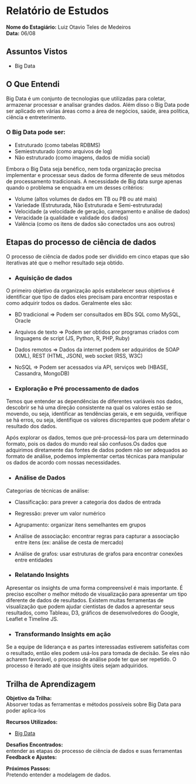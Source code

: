 # Relatório de Estudos

**Nome do Estagiário:** Luiz Otavio Teles de Medeiros  
**Data:** 06/08

## Assuntos Vistos

- Big Data


## O Que Entendi

Big Data é um conjunto de tecnologias que utilizadas para coletar, armazenar processar e analisar grandes dados. Além disso o Big Data pode ser aplicado em várias áreas como a área de negócios, saúde, área política, ciência e entreterimento. 

### O Big Data pode ser:

- Estruturado (como tabelas RDBMS)
- Semiestruturado (como arquivos de log)
- Não estruturado (como imagens, dados de mídia social)

Embora o Big Data seja benéfico, nem toda organização precisa implementar e processar seus dados de forma diferente de seus métodos de processamento tradicionais. A necessidade de Big data surge apenas quando o problema se enquadra em um desses critérios:

- Volume (altos volumes de dados em TB ou PB ou até mais)
- Variedade (Estruturada, Não Estruturada e Semi-estruturada)
- Velocidade (a velocidade de geração, carregamento e análise de dados)
- Veracidade (a qualidade e validade dos dados)
- Valência (como os itens de dados são conectados uns aos outros)

## Etapas do processo de ciência de dados
O processo de ciência de dados pode ser dividido em cinco etapas que são iterativas até que o melhor resultado seja obtido.

- ### Aquisição de dados
O primeiro objetivo da organização após estabelecer seus objetivos é identificar que tipo de dados eles precisam para encontrar respostas e como adquirir todos os dados.
Geralmente eles são:
- BD tradicional ⇒ Podem ser consultados em BDs SQL como MySQL, Oracle
- Arquivos de texto ⇒ Podem ser obtidos por programas criados com linguagens de script (JS, Python, R, PHP, Ruby)
- Dados remotos ⇒ Dados da internet podem ser adquiridos de SOAP (XML), REST (HTML, JSON), web socket (RSS, W3C)
- NoSQL ⇒ Podem ser acessados ​​via API, serviços web (HBASE, Cassandra, MongoDB)

- ### Exploração e Pré processamento de dados

Temos que entender as dependências de diferentes variáveis ​​nos dados, descobrir se há uma direção consistente na qual os valores estão se movendo, ou seja, identificar as tendências gerais, e em seguida, verifique se há erros, ou seja, identifique os valores discrepantes que podem afetar o resultado dos dados.


Após explorar os dados, temos que pré-processá-los para um determinado formato, pois os dados do mundo real são confusos.Os dados que adquirimos diretamente das fontes de dados podem não ser adequados ao formato de análise, podemos implementar certas técnicas para manipular os dados de acordo com nossas necessidades.

- ### Análise de Dados

Categorias de técnicas de análise:

- Classificação: para prever a categoria dos dados de entrada
- Regressão: prever um valor numérico
- Agrupamento: organizar itens semelhantes em grupos
- Análise de associação: encontrar regras para capturar a associação entre itens (ex: análise de cesta de mercado)
- Análise de grafos: usar estruturas de grafos para encontrar conexões entre entidades

- ### Relatando Insights

Apresentar os insights de uma forma compreensível é mais importante. É preciso escolher o melhor método de visualização para apresentar um tipo diferente de dados de resultados. Existem muitas ferramentas de visualização que podem ajudar cientistas de dados a apresentar seus resultados, como Tableau, D3, gráficos de desenvolvedores do Google, Leaflet e Timeline JS.

- ### Transformando Insights em ação 

Se a equipe de liderança e as partes interessadas estiverem satisfeitas com o resultado, então eles podem usá-los para tomada de decisão. Se eles não acharem favorável, o processo de análise pode ter que ser repetido. O processo é iterado até que insights úteis sejam adquiridos.



## Trilha de Aprendizagem

**Objetivo da Trilha:**  
Absorver todas as ferramentas e métodos possíveis sobre Big Data para poder aplica-los



**Recursos Utilizados:**  
- [Big Data](https://medium.com/analytics-vidhya/big-data-an-introduction-b7bc048081c9)



**Desafios Encontrados:**  
entender as etapas do processo de ciência de dados e suas ferramentas
**Feedback e Ajustes:**  


**Próximos Passos:**  
Pretendo entender a modelagem de dados.

